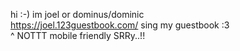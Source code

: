 hi :-) im joel or dominus/dominic  
https://joel.123guestbook.com/ sing my guestbook :3   
^ NOTTT mobile friendly SRRy..!!
